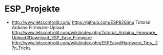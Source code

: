 # ESP_Projekte



* http://www.letscontrolit.com/      https://github.com/ESP8266nu
Tutorial Arduino Firmware-Upload
http://www.letscontrolit.com/wiki/index.php/Tutorial_Arduino_Firmware_Upload#Download_ESP_Easy_Firmware
http://www.letscontrolit.com/wiki/index.php/ESPEasy#Hardware_Tips_.27n_Tricks
